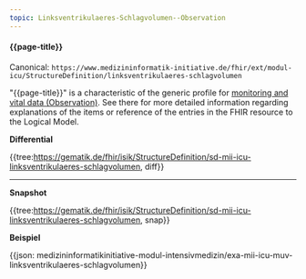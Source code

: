 ```yaml
---
topic: Linksventrikulaeres-Schlagvolumen--Observation
---
```

#### {{page-title}}

Canonical: 
```https://www.medizininformatik-initiative.de/fhir/ext/modul-icu/StructureDefinition/linksventrikulaeres-schlagvolumen```

"{{page-title}}" is a characteristic of the generic profile for [monitoring and vital data (Observation)](https://simplifier.net/guide/MedizininformatikInitiative-ModulICU-ImplementationGuide/MonitoringundVitaldatenObservation). See there for more detailed information regarding explanations of the items or reference of the entries in the FHIR resource to the Logical Model.

**Differential**

{{tree:https://gematik.de/fhir/isik/StructureDefinition/sd-mii-icu-linksventrikulaeres-schlagvolumen, diff}}

---

**Snapshot**

{{tree:https://gematik.de/fhir/isik/StructureDefinition/sd-mii-icu-linksventrikulaeres-schlagvolumen, snap}}

**Beispiel**

{{json: medizininformatikinitiative-modul-intensivmedizin/exa-mii-icu-muv-linksventrikulaeres-schlagvolumen}}